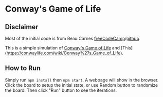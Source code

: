 Conway's Game of Life
===========================
## Disclaimer

Most of the initial code is from Beau Carnes [freeCodeCamp](https://youtu.be/PM0_Er3SvFQ)/[github](https://github.com/beaucarnes/fcc-project-tutorials/tree/master/gameoflife).

This is a simple simulation of [Conway's Game of Life](https://beltoforion.de/en/game_of_life/) and [This] (https://conwaylife.com/wiki/Conway%27s_Game_of_Life).


## How to Run

Simply run `npm install` then `npm start`. A webpage will show in the browser.
Click the board to setup the initial state, or use Random button to randomize the board.
Then click "Run" button to see the iterations.

